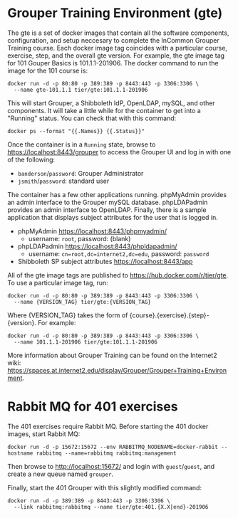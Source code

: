 # Grouper Training Environment (gte)
The gte is a set of docker images that contain all the software components, configuration, and setup neccesary to complete the InCommon Grouper Training course. Each docker image tag coincides with a particular course, exercise, step, and the overall gte version. For example, the gte image tag for 101 Gouper Basics is 101.1.1-201906. The docker command to run the image for the 101 course is:
```
docker run -d -p 80:80 -p 389:389 -p 8443:443 -p 3306:3306 \
  --name gte-101.1.1 tier/gte:101.1.1-201906
```
This will start Grouper, a Shibboleth IdP, OpenLDAP, mySQL, and other components. It will take a little while for the container to get into a "Running" status. You can check that with this command:
```
docker ps --format "{{.Names}} {{.Status}}"
```
Once the container is in a `Running` state, browse to <https://localhost:8443/grouper> to access the Grouper UI and log in with one of the following:
- `banderson`/`password`: Grouper Administrator
- `jsmith`/`password`: standard user

The container has a few other applications running. phpMyAdmin provides an admin interface to the Grouper mySQL database. phpLDAPadmin provides an admin interface to OpenLDAP. Finally, there is a sample application that displays subject attributes for the user that is logged in.
- phpMyAdmin <https://localhost:8443/phpmyadmin/>
  - username: `root`, password: (blank)
- phpLDAPadmin <https://localhost:8443/phpldapadmin/>
  - username: `cn=root,dc=internet2,dc=edu`, password: `password`
- Shibboleth SP subject attributes <https://localhost:8443/app>

All of the gte image tags are published to <https://hub.docker.com/r/tier/gte>. To use a particular image tag, run:
```
docker run -d -p 80:80 -p 389:389 -p 8443:443 -p 3306:3306 \
  --name {VERSION_TAG} tier/gte:{VERSION_TAG}
```
Where {VERSION_TAG} takes the form of {course}.{exercise}.{step}-{version}. For example:
```
docker run -d -p 80:80 -p 389:389 -p 8443:443 -p 3306:3306 \
  --name 101.1.1-201906 tier/gte:101.1.1-201906
```

More information about Grouper Training can be found on the Internet2 wiki: 
<https://spaces.at.internet2.edu/display/Grouper/Grouper+Training+Environment>.

# Rabbit MQ for 401 exercises
The 401 exercises require Rabbit MQ. Before starting the 401 docker images, start Rabbit MQ:
```
docker run -d -p 15672:15672 --env RABBITMQ_NODENAME=docker-rabbit --hostname rabbitmq --name=rabbitmq rabbitmq:management
```

Then browse to <http://localhost:15672/> and login with `guest`/`guest`, and create a new queue named `grouper`.

Finally, start the 401 Grouper with this slightly modified command:
```
docker run -d -p 389:389 -p 8443:443 -p 3306:3306 \
  --link rabbitmq:rabbitmq --name tier/gte:401.{X.X|end}-201906
```
